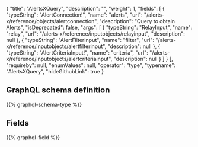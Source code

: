 {
  "title": "AlertsXQuery",
  "description": "",
  "weight": 1,
  "fields": [
    {
      "typeString": "AlertConnection!",
      "name": "alerts",
      "url": "/alerts-x/reference/objects/alertconnection",
      "description": "Query to obtain Alerts",
      "isDeprecated": false,
      "args": [
        {
          "typeString": "RelayInput",
          "name": "relay",
          "url": "/alerts-x/reference/inputobjects/relayinput",
          "description": null
        },
        {
          "typeString": "AlertFilterInput",
          "name": "filter",
          "url": "/alerts-x/reference/inputobjects/alertfilterinput",
          "description": null
        },
        {
          "typeString": "AlertCriteriaInput!",
          "name": "criteria",
          "url": "/alerts-x/reference/inputobjects/alertcriteriainput",
          "description": null
        }
      ]
    }
  ],
  "requireby": null,
  "enumValues": null,
  "operator": "type",
  "typename": "AlertsXQuery",
  "hideGithubLink": true
}
## GraphQL schema definition

{{% graphql-schema-type %}}

## Fields

{{% graphql-field %}}
